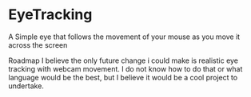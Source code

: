 # EyeTracking
A Simple eye that follows the movement of your mouse as you move it across the screen

Roadmap
I believe the only future change i could make is realistic eye tracking with webcam movement. I do not know how to do that or what language would be the best, but I believe it would be a cool project to undertake. 
